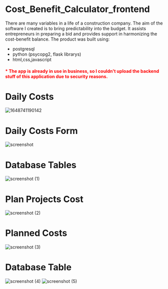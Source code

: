 # Cost_Benefit_Calculator_frontend

There are many variables in a life of a construction company. The aim of the software I created is to bring predictability into the budget.
It assists entrepreneurs in preparing a bid and provides support in harmonizing the cost-benefit balance.
The product was built using:
- postgresql
- python (psycopg2, flask librarys)
- html,css,javascript


<h4 style="color: red">* The app is already in use in business, so I couldn't upload the backend stuff of this application due to security reasons.</h4>

# Daily Costs
![1648741190142](https://user-images.githubusercontent.com/88187833/161097515-0b44c6fa-800b-4a9e-8d33-45f73dd69196.png)

# Daily Costs Form
![screenshot](https://user-images.githubusercontent.com/88187833/161097829-9f2c2be7-f75a-41ad-9140-ece879f8642a.png)

# Database Tables
![screenshot (1)](https://user-images.githubusercontent.com/88187833/161097994-09f01efb-71cc-471a-8a67-d7cf50a93b3f.png)

# Plan Projects Cost
![screenshot (2)](https://user-images.githubusercontent.com/88187833/161098148-d9be606e-eb40-46bd-af8a-5d37a7f9ff79.png)

# Planned Costs
![screenshot (3)](https://user-images.githubusercontent.com/88187833/161098225-876d6272-9934-4bc5-9bbe-64bcdcdf343a.png)

# Database Table
![screenshot (4)](https://user-images.githubusercontent.com/88187833/161098294-dcc87335-113a-44f3-9c86-9f21f417e4c3.png)
![screenshot (5)](https://user-images.githubusercontent.com/88187833/161098307-10a7248a-58ef-47fb-b15b-ac63b8faae45.png)
